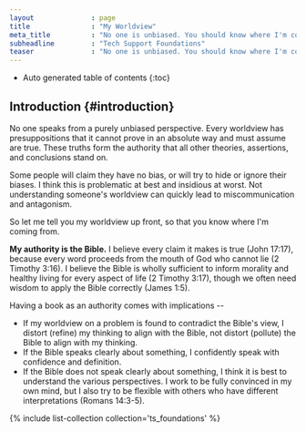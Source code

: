 ```yaml
---
layout              : page
title               : "My Worldview"
meta_title          : "No one is unbiased. You should know where I'm coming from and keep me honest to be consistent." 
subheadline         : "Tech Support Foundations" 
teaser              : "No one is unbiased. You should know where I'm coming from and keep me honest to be consistent."
---
```


* Auto generated table of contents
{:toc}

## Introduction  {#introduction}

No one speaks from a purely unbiased perspective. Every worldview has
presuppositions that it cannot prove in an absolute way and must assume are
true. These truths form the authority that all other theories, assertions, and
conclusions stand on.

Some people will claim they have no bias, or will try to hide or ignore their
biases. I think this is problematic at best and insidious at worst. Not
understanding someone's worldview can quickly lead to miscommunication and
antagonism.

So let me tell you my worldview up front, so that you know where I'm coming
from.

**My authority is the Bible.** I believe every claim it makes is true (John
17:17), because every word proceeds from the mouth of God who cannot lie (2
Timothy 3:16). I believe the Bible is wholly sufficient to inform morality and
healthy living for every aspect of life (2 Timothy 3:17), though we often need
wisdom to apply the Bible correctly (James 1:5).

Having a book as an authority comes with implications --

* If my worldview on a problem is found to contradict the Bible's view, I
  distort (refine) my thinking to align with the Bible, not distort (pollute)
  the Bible to align with my thinking.
* If the Bible speaks clearly about something, I confidently speak with
  confidence and definition.
* If the Bible does not speak clearly about something, I think it is best to
  understand the various perspectives. I work to be fully convinced in my own
  mind, but I also try to be flexible with others who have different
  interpretations (Romans 14:3-5).

{% include list-collection collection='ts_foundations' %}
